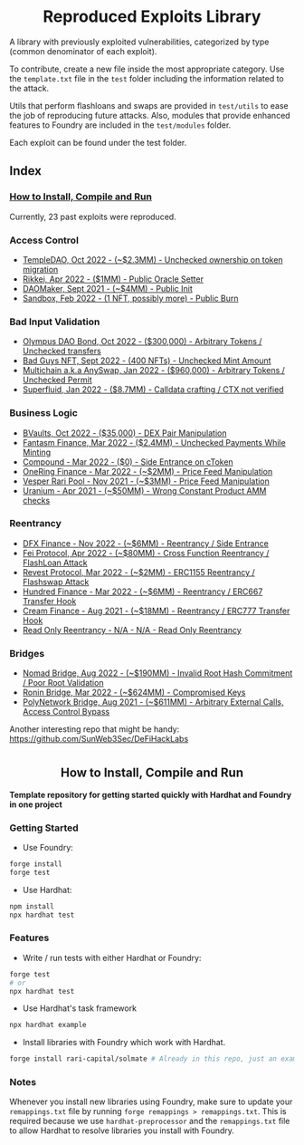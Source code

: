 # <h1 align="center"> Reproduced Exploits Library </h1>
A library with previously exploited vulnerabilities, categorized by type (common denominator of each exploit). 

To contribute, create a new file inside the most appropriate category. Use the `template.txt` file in the `test` folder including the information related to the attack.

Utils that perform flashloans and swaps are provided in `test/utils` to ease the job of reproducing future attacks.
Also, modules that provide enhanced features to Foundry are included in the `test/modules` folder. 
 
Each exploit can be found under the test folder.

## Index
### [How to Install, Compile and Run](https://github.com/coinspect/prev-exploit-library#-hardhat-x-foundry-template-)

Currently, 23 past exploits were reproduced. 

### Access Control
- [TempleDAO, Oct 2022 - (~$2.3MM) - Unchecked ownership on token migration](/test/Access_Control/TempleDao.attack.sol)
- [Rikkei, Apr 2022 - ($1MM) - Public Oracle Setter](/test/Access_Control/Rikkei.attack.sol)
- [DAOMaker, Sept 2021 - (~$4MM) - Public Init](/test/Access_Control/DAOMaker.attack.sol)
- [Sandbox, Feb 2022 - (1 NFT, possibly more) - Public Burn](/test/Access_Control/Sandbox.attack.sol)

### Bad Input Validation
- [Olympus DAO Bond, Oct 2022 - ($300,000) - Arbitrary Tokens / Unchecked transfers](/test/Bad_Data_Validation/Bond_OlympusDAO.attack.sol)
- [Bad Guys NFT, Sept 2022 - (400 NFTs) - Unchecked Mint Amount](/test/Bad_Data_Validation/Bad_Guys_NFT.attack.sol)
- [Multichain a.k.a AnySwap, Jan 2022 - ($960,000) - Arbitrary Tokens / Unchecked Permit](/test/Bad_Data_Validation/Multichain_Permit.attack.sol)
- [Superfluid, Jan 2022 - ($8.7MM) - Calldata crafting / CTX not verified](/test/Bad_Data_Validation/Superfluid.attack.sol)

### Business Logic
- [BVaults, Oct 2022 - ($35,000) - DEX Pair Manipulation](/test/Business_Logic/Bvaults.attack.sol)
- [Fantasm Finance, Mar 2022 - ($2.4MM) - Unchecked Payments While Minting](/test/Business_Logic/Fantasm_Finance.attack.sol)
- [Compound - Mar 2022 - ($0) - Side Entrance on cToken](/test/Business_Logic/Compound.reported.sol)
- [OneRing Finance - Mar 2022 - (~$2MM) - Price Feed Manipulation](/test/Business_Logic/OneRingFinance.attack.sol)
- [Vesper Rari Pool - Nov 2021 - (~$3MM) - Price Feed Manipulation](/test/Business_Logic/VesperRariFuse.attack.sol)
- [Uranium - Apr 2021 - (~$50MM) - Wrong Constant Product AMM checks](/test/Business_Logic/Uranium.attack.sol)

### Reentrancy
- [DFX Finance - Nov 2022 - (~$6MM) - Reentrancy / Side Entrance](/test/Reentrancy/DFXFinance.attack.sol)
- [Fei Protocol, Apr 2022 - (~$80MM) - Cross Function Reentrancy / FlashLoan Attack](/test/Reentrancy/FeiProtocol.attack.sol)
- [Revest Protocol, Mar 2022 - (~$2MM) - ERC1155 Reentrancy / Flashswap Attack](/test/Reentrancy/RevestFinance.attack.sol)
- [Hundred Finance - Mar 2022 - (~$6MM) - Reentrancy / ERC667 Transfer Hook](/test/Reentrancy/HundredFinance.attack.sol)
- [Cream Finance - Aug 2021 - (~$18MM) - Reentrancy / ERC777 Transfer Hook](/test/Reentrancy/CreamFinance.attack.sol)
- [Read Only Reentrancy - N/A - N/A - Read Only Reentrancy](/test/Reentrancy/ReadOnlyReentrancy.attack.sol)

### Bridges
- [Nomad Bridge, Aug 2022 - (~$190MM) - Invalid Root Hash Commitment / Poor Root Validation](/test/Bridges/NomadBridge.attack.sol)
- [Ronin Bridge, Mar 2022 - (~$624MM) - Compromised Keys](/test/Bridges/RoninBridge.attack.sol)
- [PolyNetwork Bridge, Aug 2021 - (~$611MM) - Arbitrary External Calls, Access Control Bypass](/test/Bridges/PolyNetworkBridge.attack.sol)


Another interesting repo that might be handy: https://github.com/SunWeb3Sec/DeFiHackLabs

# <h2 align="center"> How to Install, Compile and Run </h2>

**Template repository for getting started quickly with Hardhat and Foundry in one project**

### Getting Started

 * Use Foundry: 
```bash
forge install
forge test
```

 * Use Hardhat:
```bash
npm install
npx hardhat test
```

### Features

 * Write / run tests with either Hardhat or Foundry:
```bash
forge test
# or
npx hardhat test
```

 * Use Hardhat's task framework
```bash
npx hardhat example
```

 * Install libraries with Foundry which work with Hardhat.
```bash
forge install rari-capital/solmate # Already in this repo, just an example
```

### Notes

Whenever you install new libraries using Foundry, make sure to update your `remappings.txt` file by running `forge remappings > remappings.txt`. This is required because we use `hardhat-preprocessor` and the `remappings.txt` file to allow Hardhat to resolve libraries you install with Foundry.
